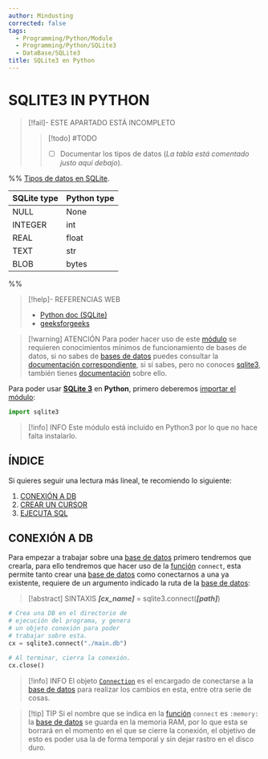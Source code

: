 ```yaml
---
author: Mindusting
corrected: false
tags:
  - Programming/Python/Module
  - Programming/Python/SQLite3
  - DataBase/SQLite3
title: SQLite3 en Python
---
```


# SQLITE3 IN PYTHON

> [!fail]- ESTE APARTADO ESTÁ INCOMPLETO
> > [!todo] #TODO
> > - [ ] Documentar los tipos de datos (*La tabla está comentado justo aquí debajo*).

%%
[Tipos de datos en SQLite](../../sql/sqlite3/sqlite3_data_types.md).

| SQLite type | Python type |
|:------------|:------------|
| NULL        | None        |
| INTEGER     | int         |
| REAL        | float       |
| TEXT        | str         |
| BLOB        | bytes       |
%%

> [!help]- REFERENCIAS WEB
> - [Python doc (SQLite)](https://docs.python.org/3/library/sqlite3.html)
> - [geeksforgeeks](https://www.geeksforgeeks.org/python-sqlite/)

> [!warning] ATENCIÓN
> Para poder hacer uso de este [módulo](py_module.md) se requieren conocimientos mínimos de funcionamiento de bases de datos, si no sabes de [bases de datos](../../db/db.md) puedes consultar la [documentación correspondiente](../../db/db.md), si sí sabes, pero no conoces [sqlite3](../../sql/sqlite3/sqlite3.md), también tienes [documentación](../../sql/sqlite3/sqlite3.md) sobre ello.

Para poder usar [**SQLite 3**](../../sql/sqlite3/sqlite3.md) en **Python**, primero deberemos [importar el módulo](py_module.md):

```python
import sqlite3
```

> [!info] INFO
> Este módulo está incluido en Python3 por lo que no hace falta instalarlo.

## ÍNDICE

Si quieres seguir una lectura más lineal, te recomiendo lo siguiente:

1. [CONEXIÓN A DB](#CONEXIÓN%20A%20DB)
2. [CREAR UN CURSOR](./py_sqlite3_connection.md#CREACIÓN%20DE%20CURSOR)
3. [EJECUTA SQL](./py_sqlite3_cursor.md#EJECUTA%20SQL)

## CONEXIÓN A DB

Para empezar a trabajar sobre una [base de datos](../../db/db.md) primero tendremos que crearla, para ello tendremos que hacer uso de la [función](py_function.md) `connect`, esta permite tanto crear una [base de datos](../../db/db.md) como conectarnos a una ya existente, requiere de un argumento indicado la ruta de la [base de datos](../../db/db.md):

> [!abstract] SINTAXIS
> ***\[cx\_name\]*** = sqlite3.connect(***\[path\]***)

```python
# Crea una DB en el directorio de
# ejecución del programa, y genera
# un objeto conexión para poder
# trabajar sobre esta.
cx = sqlite3.connect("./main.db")

# Al terminar, cierra la conexión.
cx.close()
```

> [!info] INFO
> El objeto [`Connection`](py_sqlite3_connection.md) es el encargado de conectarse a la [base de datos](../../db/db.md) para realizar los cambios en esta, entre otra serie de cosas.

> [!tip] TIP
> Si el nombre que se indica en la [función](py_function.md) `connect` es `:memory:` la [base de datos](../../db/db.md) se guarda en la memoria RAM, por lo que esta se borrará en el momento en el que se cierre la conexión, el objetivo de esto es poder usa la de forma temporal y sin dejar rastro en el disco duro.
